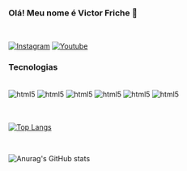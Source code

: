 ### Olá! Meu nome é Victor Friche 👋 
<br/>

[![Instagram](https://img.shields.io/badge/Instagram-E4405F?style=for-the-badge&logo=instagram&logoColor=white)](https://www.instagram.com/victor.friche/)
[![Youtube](https://img.shields.io/badge/YouTube-FF0000?style=for-the-badge&logo=youtube&logoColor=white)](https://www.youtube.com/channel/UCGyREz0-49n4mlnu4BvvdDA)



### Tecnologias

<div style="display: inline_block"><br/>
<img align="center" alt="html5" src="https://img.shields.io/badge/HTML5-E34F26?style=for-the-badge&logo=html5&logoColor=white" /> 
<img align="center" alt="html5" src="https://img.shields.io/badge/CSS3-1572B6?style=for-the-badge&logo=css3&logoColor=white" /> 
<img align="center" alt="html5" src="https://img.shields.io/badge/JavaScript-F7DF1E?style=for-the-badge&logo=javascript&logoColor=black" /> 
<img align="center" alt="html5" src="https://img.shields.io/badge/C%2B%2B-00599C?style=for-the-badge&logo=c%2B%2B&logoColor=white" /> 
<img align="center" alt="html5" src="https://img.shields.io/badge/Java-ED8B00?style=for-the-badge&logo=java&logoColor=white" /> 
<img align="center" alt="html5" src="https://img.shields.io/badge/MySQL-00000F?style=for-the-badge&logo=mysql&logoColor=white" /> 




</div>
 <br/> 

<br/>

[![Top Langs](https://github-readme-stats.vercel.app/api/top-langs/?username=friche11&layout=compact&theme=dracula)](https://github.com/friche11/github-readme-stats)

<br/>

![Anurag's GitHub stats](https://github-readme-stats.vercel.app/api?username=friche11&show_icons=true&theme=dracula)


